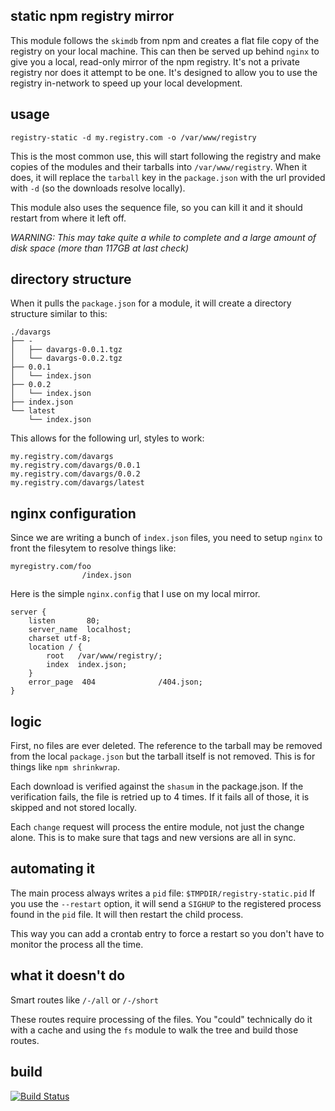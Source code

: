 static npm registry mirror
--------------------------

This module follows the `skimdb` from npm and creates a flat file copy of the
registry on your local machine. This can then be served up behind `nginx` to
give you a local, read-only mirror of the npm registry. It's not a private registry
nor does it attempt to be one. It's designed to allow you to use the registry
in-network to speed up your local development.

usage
-----

    registry-static -d my.registry.com -o /var/www/registry

This is the most common use, this will start following the registry
and make copies of the modules and their tarballs into `/var/www/registry`.
When it does, it will replace the `tarball` key in the `package.json`
with the url provided with `-d` (so the downloads resolve locally).

This module also uses the sequence file, so you can kill it and it should
restart from where it left off.

_WARNING: This may take quite a while to complete and a large amount of disk space (more than 117GB at last check)_

directory structure
-------------------

When it pulls the `package.json` for a module, it will create a directory structure similar to this:

    ./davargs
    ├── -
    │   ├── davargs-0.0.1.tgz
    │   └── davargs-0.0.2.tgz
    ├── 0.0.1
    │   └── index.json
    ├── 0.0.2
    │   └── index.json
    ├── index.json
    └── latest
        └── index.json

This allows for the following url, styles to work:

    my.registry.com/davargs
    my.registry.com/davargs/0.0.1
    my.registry.com/davargs/0.0.2
    my.registry.com/davargs/latest



nginx configuration
-------------------

Since we are writing a bunch of `index.json` files, you need to setup `nginx` to front the filesytem to resolve things like:

    myregistry.com/foo
                    /index.json

Here is the simple `nginx.config` that I use on my local mirror.

    server {
        listen       80;
        server_name  localhost;
        charset utf-8;
        location / {
            root   /var/www/registry/;
            index  index.json;
        }
        error_page  404              /404.json;
    }


logic
-----

First, no files are ever deleted. The reference to the tarball may be removed from the local `package.json` but
the tarball itself is not removed. This is for things like `npm shrinkwrap`.

Each download is verified against the `shasum` in the package.json. If the verification fails, the file is retried
up to 4 times. If it fails all of those, it is skipped and not stored locally.

Each `change` request will process the entire module, not just the change alone. This is to make sure that tags
and new versions are all in sync.

automating it
-------------

The main process always writes a `pid` file: `$TMPDIR/registry-static.pid`
If you use the `--restart` option, it will send a `SIGHUP` to the registered process found in the `pid` file. 
It will then restart the child process.

This way you can add a crontab entry to force a restart so you don't have to monitor the process all the time.

what it doesn't do
------------------

Smart routes like `/-/all` or `/-/short`

These routes require processing of the files. You "could" technically do it with a cache and using the `fs` module
to walk the tree and build those routes.

build
-----

[![Build Status](https://travis-ci.org/davglass/registry-static.svg?branch=master)](https://travis-ci.org/davglass/registry-static)
